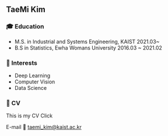 ## TaeMi Kim

### :mortar_board: Education
- M.S. in Industrial and Systems Engineering, KAIST 2021.03~
- B.S in Statistics, Ewha Womans University 2016.03 ~ 2021.02

### :high_brightness: Interests
- Deep Learning
- Computer Vision
- Data Science

### :pushpin: CV
This is my CV Click



E-mail :e-mail: taemi_kim@kaist.ac.kr
